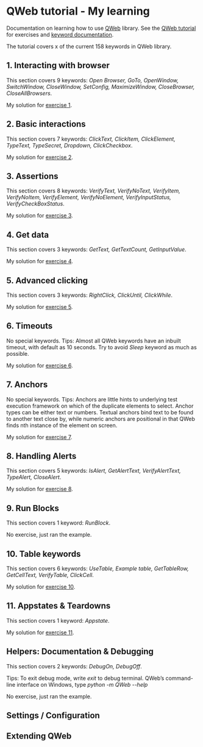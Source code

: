 # QWeb tutorial - My learning

Documentation on learning how to use [QWeb](https://github.com/qentinelqi/qweb) library.
See the [QWeb tutorial](https://github.com/qentinelqi/qweb_workshop) for exercises and [keyword documentation](https://qentinelqi.github.io/qweb/QWeb.html).

The tutorial covers x of the current 158 keywords in QWeb library.

## 1. Interacting with browser

This section covers 9 keywords: *Open Browser, GoTo, OpenWindow, SwitchWindow, CloseWindow, SetConfig, MaximizeWindow, CloseBrowser, CloseAllBrowsers*.

My solution for [exercise 1](mysolutions/1_test.robot).

## 2. Basic interactions

This section covers 7 keywords: *ClickText, ClickItem, ClickElement, TypeText, TypeSecret, Dropdown, ClickCheckbox*.

My solution for [exercise 2](mysolutions/2_test.robot).

## 3. Assertions

This section covers 8 keywords: *VerifyText, VerifyNoText, VerifyItem, VerifyNoItem, VerifyElement, VerifyNoElement, VerifyInputStatus, VerifyCheckBoxStatus*.

My solution for [exercise 3](mysolutions/3_test.robot).

## 4.  Get data

This section covers 3 keywords: *GetText, GetTextCount, GetInputValue*.

My solution for [exercise 4](mysolutions/4_test.robot).

## 5. Advanced clicking

This section covers 3 keywords: *RightClick, ClickUntil, ClickWhile*.

My solution for [exercise 5](mysolutions/5_test.robot).

## 6. Timeouts

No special keywords. Tips: Almost all QWeb keywords have an inbuilt timeout, with default as 10 seconds. Try to avoid *Sleep* keyword as much as possible.

My solution for [exercise 6](mysolutions/6_test.robot).

## 7. Anchors

No special keywords. Tips: Anchors are little hints to underlying test execution framework on which of the duplicate elements to select. Anchor types can be either text or numbers. Textual anchors bind text to be found to another text close by, while numeric anchors are positional in that QWeb finds nth instance of the element on screen.

My solution for [exercise 7](mysolutions/7_test.robot).

## 8. Handling Alerts

This section covers 5 keywords: *IsAlert, GetAlertText, VerifyAlertText, TypeAlert, CloseAlert*.

My solution for [exercise 8](mysolutions/8_test.robot).

## 9. Run Blocks

This section covers 1 keyword: *RunBlock*.

No exercise, just ran the example.

## 10. Table keywords

This section covers 6 keywords: *UseTable, Example table, GetTableRow, GetCellText, VerifyTable, ClickCell*.

My solution for [exercise 10](mysolutions/10_test.robot).

## 11. Appstates & Teardowns

This section covers 1 keyword: *Appstate*.

My solution for [exercise 11](mysolutions/11_test.robot).

## Helpers: Documentation & Debugging

This section covers 2 keywords: *DebugOn, DebugOff*.

Tips: To exit debug mode, write *exit* to debug terminal. QWeb’s command-line interface on Windows, type *python -m QWeb --help*

No exercise, just ran the example.

## Settings / Configuration

## Extending QWeb
